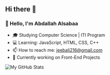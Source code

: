 ## Hi there 👋

### 👋 Hello, I'm Abdallah Alsabaa

- 🎓 Studying Computer Science | ITI Program
- 💻 Learning: JavaScript, HTML, CSS, C++
- 📫 How to reach me: jeebali216@gmail.com
- 🌱 Currently working on Front-End Projects

![My GitHub Stats](https://github-readme-stats.vercel.app/api?username=Abdallah-EL-Saied&show_icons=true&theme=radical)
